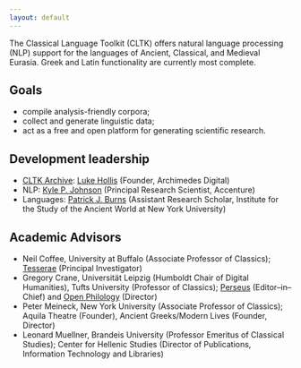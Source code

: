 ```yaml
---
layout: default
---
```


The Classical Language Toolkit (CLTK) offers natural language processing (NLP) support for the languages of Ancient, Classical, and Medieval Eurasia. Greek and Latin functionality are currently most complete.


## Goals

*   compile analysis-friendly corpora;
*   collect and generate linguistic data;
*   act as a free and open platform for generating scientific research.


## Development leadership
* [CLTK Archive](http://archive.cltk.org): [Luke Hollis](http://lukehollis.org) (Founder, Archimedes Digital)
* NLP: [Kyle P. Johnson](http://kyle-p-johnson.com) (Principal Research Scientist, Accenture)
* Languages: [Patrick J. Burns](https://diyclassics.github.io) (Assistant Research Scholar, Institute for the Study of the Ancient World at New York University)


## Academic Advisors

* Neil Coffee, University at Buffalo (Associate Professor of Classics); [Tesserae](http://tesserae.caset.buffalo.edu/) (Principal Investigator)
* Gregory Crane, Universität Leipzig (Humboldt Chair of Digital Humanities), Tufts University (Professor of Classics); [Perseus](http://www.perseus.tufts.edu) (Editor–in–Chief) and [Open Philology](http://www.dh.uni-leipzig.de/wo/open-philology-project/) (Director)
* Peter Meineck, New York University (Associate Professor of Classics); Aquila Theatre (Founder), Ancient Greeks/Modern Lives (Founder, Director)
* Leonard Muellner, Brandeis University (Professor Emeritus of Classical Studies); Center for Hellenic Studies (Director of Publications, Information Technology and Libraries)
